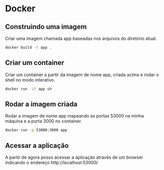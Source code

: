 # Docker

## Construindo uma imagem

Criar uma imagem chamada app baseadas nos arquivos do diretório atual.

```bash
docker build -t app .
```

## Criar um container

Criar um container a partir da imagem de nome app, criada acima e rodar o shell no modo interativo.

```bash
docker run -it app sh
```

## Rodar a imagem criada

Rodar a imagem de nome app mapeando as portas 53000 na minha máquina e a porta 3000 no container.

```bash
docker run -p 53000:3000 app
```

## Acessar a aplicação

A partir de agora posso acessar a aplicação através de um browser indicando o endereço http://localhost:53000/